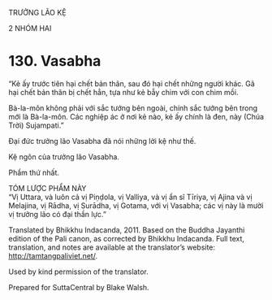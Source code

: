 TRƯỞNG LÃO KỆ

2 NHÓM HAI

# 130\. Vasabha

“Kẻ ấy trước tiên hại chết bản thân, sau đó hại chết những người khác. Gã hại chết bản thân bị chết hẳn, tựa như kẻ bẫy chim với con chim mồi.

Bà-la-môn không phải với sắc tướng bên ngoài, chính sắc tướng bên trong mới là Bà-la-môn. Các nghiệp ác ở nơi kẻ nào, kẻ ấy chính là đen, này (Chúa Trời) Sujampati.”

Đại đức trưởng lão Vasabha đã nói những lời kệ như thế.

Kệ ngôn của trưởng lão Vasabha.

Phẩm thứ nhất.

TÓM LƯỢC PHẨM NÀY  
“Vị Uttara, và luôn cả vị Piṇḍola, vị Valliya, và vị ẩn sĩ Tīriya, vị Ajina và vị Melajina, vị Rādha, vị Surādha, vị Gotama, với vị Vasabha; các vị này là mười vị trưởng lão có đại thần lực.”

Translated by Bhikkhu Indacanda, 2011. Based on the Buddha Jayanthi edition of the Pali canon, as corrected by Bhikkhu Indacanda. Full text, translation, and notes are available at the translator’s website: http://tamtangpaliviet.net/.

Used by kind permission of the translator.

Prepared for SuttaCentral by Blake Walsh.